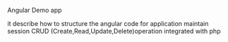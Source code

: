 Angular Demo app

it describe how to structure the angular code for application 
maintain session 
CRUD (Create,Read,Update,Delete)operation 
integrated with php
